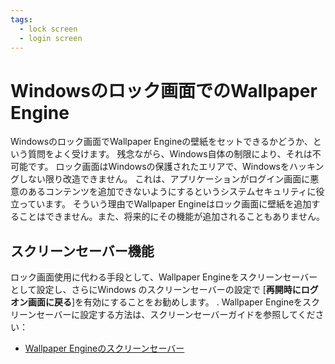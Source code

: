 ```yaml
---
tags:
  - lock screen
  - login screen
---
```


# Windowsのロック画面でのWallpaper Engine

Windowsのロック画面でWallpaper Engineの壁紙をセットできるかどうか、という質問をよく受けます。 残念ながら、Windows自体の制限により、それは不可能です。 ロック画面はWindowsの保護されたエリアで、Windowsをハッキングしない限り改造できません。 これは、アプリケーションがログイン画面に悪意のあるコンテンツを追加できないようにするというシステムセキュリティに役立っています。 そういう理由でWallpaper Engineはロック画面に壁紙を追加することはできません。また、将来的にその機能が追加されることもありません。

## スクリーンセーバー機能

ロック画面使用に代わる手段として、Wallpaper Engineをスクリーンセーバーとして設定し、さらにWindows のスクリーンセーバーの設定で [**再開時にログオン画面に戻る**]を有効にすることをお勧めします。 . Wallpaper Engineをスクリーンセーバーに設定する方法は、スクリーンセーバーガイドを参照してください：

* [Wallpaper Engineのスクリーンセーバー](/functionality/screensaver.html)